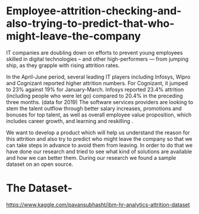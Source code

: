 # Employee-attrition-checking-and-also-trying-to-predict-that-who-might-leave-the-company

 IT companies are doubling down on efforts to prevent young employees skilled in digital technologies – and other high-performers — from jumping ship, as they grapple with rising attrition rates.

In the April-June period, several leading IT players including Infosys, Wipro and Cognizant reported higher attrition numbers. For Cognizant, it jumped to 23% against 19% for January-March. Infosys reported 23.4% attrition (including people who were let go) compared to 20.4% in the preceding three months. (data for 2019)
The software services providers are looking to stem the talent outflow through better salary increases, promotions and bonuses for top talent, as well as overall employee value proposition, which includes career growth, and learning and reskilling .  

We want to develop a product which will help us understand the reason for this attrition and also try to predict who might leave the company so that we can take steps in advance to avoid them from leaving. In order to do that we have done our research and tried to see what kind of solutions are available and how we can better them. During our research we found a sample dataset on an open source.

# The Dataset-
https://www.kaggle.com/pavansubhasht/ibm-hr-analytics-attrition-dataset 
